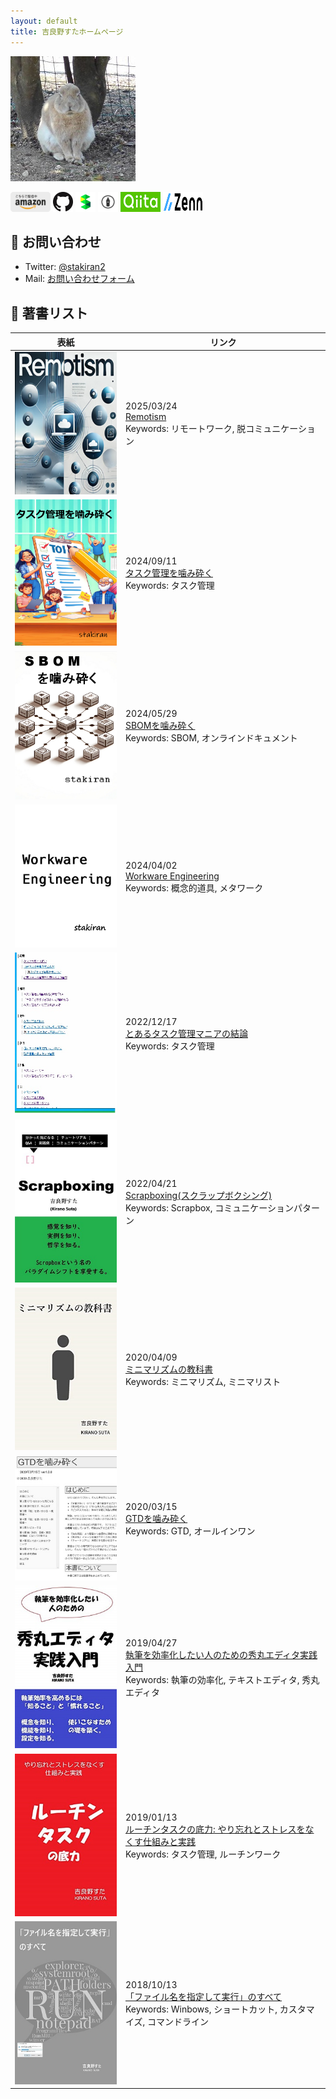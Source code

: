 ```yaml
---
layout: default
title: 吉良野すたホームページ
---
```


![avatar](assets/img/avatar_half.jpg)

<a href="https://www.amazon.co.jp/%E5%90%89%E8%89%AF%E9%87%8E%E3%81%99%E3%81%9F/e/B07JLHMBDV"><img src="assets/logo/kindle_gray.png" width="64" height="32"></a>
<a href="https://github.com/stakiran"><img src="assets/logo/GitHub-Mark-32px.png"></a>
<a href="https://scrapbox.io/stao/"><img src="assets/logo/scrapbox_logo.svg" width="32" height="32"></a>
<a href="http://stakiran.hatenablog.com/"><img src="assets/logo/hatenablog-logo.svg" width="32" height="32"></a>
<a href="https://qiita.com/sta"><img src="assets/logo/qiita.png" width="64" height="32"></a>
<a href="https://zenn.dev/sta"><img src="assets/logo/zenn.png" width="64" height="32"></a>

## :email: お問い合わせ
- Twitter: [@stakiran2](https://twitter.com/stakiran2)
- Mail: [お問い合わせフォーム](https://forms.gle/VPnemhHTKLsGnyQc8)

## :book: 著書リスト

| 表紙 | リンク |
| ---- | ------ |
| <a href="https://zenn.dev/sta/books/remotism-book">![remotism.png](assets/img/remotism.png)</a> | 2025/03/24<br>[Remotism](https://zenn.dev/sta/books/remotism-book)<br>Keywords: リモートワーク, 脱コミュニケーション |
| <a href="https://zenn.dev/sta/books/taskmanagement-kamikudaku">![taskmanagement_kamikudaku.png](assets/img/taskmanagement_kamikudaku.png)</a> | 2024/09/11<br>[タスク管理を噛み砕く](https://zenn.dev/sta/books/taskmanagement-kamikudaku)<br>Keywords: タスク管理 |
| <a href="https://zenn.dev/sta/books/sbom-kamikudaku">![sbom_kamikudaku.png](assets/img/sbom_kamikudaku.png)</a> | 2024/05/29<br>[SBOMを噛み砕く](https://zenn.dev/sta/books/sbom-kamikudaku)<br>Keywords: SBOM, オンラインドキュメント |
| <a href="https://zenn.dev/sta/books/workware-engineering">![wwe.png](assets/img/wwe.png)</a> | 2024/04/02<br>[Workware Engineering](https://zenn.dev/sta/books/workware-engineering)<br>Keywords: 概念的道具, メタワーク |
| <a href="https://tms1.vercel.app/">![tms1.jpg](assets/img/tms1.jpg)</a> | 2022/12/17<br>[とあるタスク管理マニアの結論](https://tms1.vercel.app/)<br>Keywords: タスク管理 |
| <a href="https://www.amazon.co.jp/gp/product/B09YLFQZ29">![15_scrapbox.jpg](assets/img/15_scrapbox.jpg)</a> | 2022/04/21<br>[Scrapboxing(スクラップボクシング)](https://www.amazon.co.jp/gp/product/B09YLFQZ29)<br>Keywords: Scrapbox, コミュニケーションパターン |
| <a href="https://www.amazon.co.jp/dp/B086WR1YDZ">![06_minimalismc.jpg](assets/img/06_minimalism.jpg)</a> | 2020/04/09<br>[ミニマリズムの教科書](https://www.amazon.co.jp/dp/B086WR1YDZ)<br>Keywords: ミニマリズム, ミニマリスト |
| <a href="https://stakiran.github.io/gtd_kamikudaku/">![05_gtd_onlinedoc.jpg](assets/img/05_gtd_onlinedoc.jpg)</a> | 2020/03/15<br>[GTDを噛み砕く](https://stakiran.github.io/gtd_kamikudaku/)<br>Keywords: GTD, オールインワン |
| <a href="https://www.amazon.co.jp/gp/product/B07R6FTSMT/">![03_hidemaru.jpg](assets/img/03_hidemaru.jpg)</a> | 2019/04/27<br>[執筆を効率化したい人のための秀丸エディタ実践入門](https://www.amazon.co.jp/gp/product/B07R6FTSMT/)<br>Keywords: 執筆の効率化, テキストエディタ, 秀丸エディタ |
| <a href="https://www.amazon.co.jp/gp/product/B07MJW8MVD/">![02_routinetask.jpg](assets/img/02_routinetask.jpg)</a> | 2019/01/13<br>[ルーチンタスクの底力: やり忘れとストレスをなくす仕組みと実践](https://www.amazon.co.jp/gp/product/B07MJW8MVD/)<br>Keywords: タスク管理, ルーチンワーク |
| <a href="https://www.amazon.co.jp/gp/product/B07JF3BHP5/">![01_run.jpg](assets/img/01_run.jpg)</a> | 2018/10/13<br>[「ファイル名を指定して実行」のすべて](https://www.amazon.co.jp/gp/product/B07JF3BHP5/)<br>Keywords: Winbows, ショートカット, カスタマイズ, コマンドライン |
